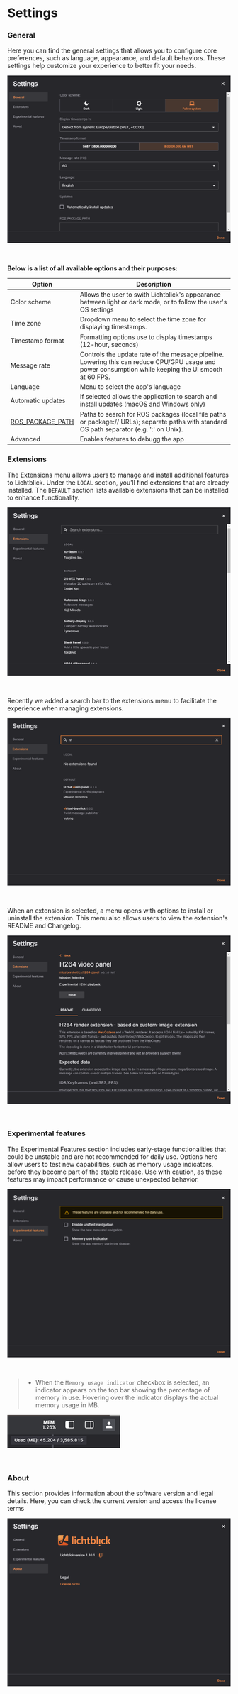 # Settings

### General

Here you can find the general settings that allows you to configure core preferences, such as language, appearance, and default behaviors. These settings help customize your experience to better fit your needs.

![Settings Menu](images/settings-menu.png)

<br>

**Below is a list of all available options and their purposes:**

| Option | Description |
|--------|-------------|
| Color scheme | Allows the user to swith Lichtblick's appearance between light or dark mode, or to follow the user's OS settings |
| Time zone | Dropdown menu to select the time zone for displaying timestamps. |
| Timestamp format | Formatting options use to display timestamps (12-hour, seconds) |
| Message rate | Controls the update rate of the message pipeline. Lowering this can reduce CPU/GPU usage and power consumption while keeping the UI smooth at 60 FPS. |
| Language | Menu to select the app's language |
| Automatic updates | If selected allows the application to search and install updates (macOS and Windows only) |
| [ROS_PACKAGE_PATH](https://wiki.ros.org/ROS/EnvironmentVariables#ROS_PACKAGE_PATH) | Paths to search for ROS packages (local file paths or package:// URLs); separate paths with standard OS path separator (e.g. ':' on Unix).  |
| Advanced | Enables features to debugg the app |

### Extensions

The Extensions menu allows users to manage and install additional features to Lichtblick. Under the `LOCAL` section, you’ll find extensions that are already installed. The `DEFAULT` section lists available extensions that can be installed to enhance functionality.

![Extensions Menu](images/extensions-menu.png)

<br>

Recently we added a search bar to the extensions menu to facilitate the experience when managing extensions.

![Search Extension Bar](images/search-extension.png)

<br>

When an extension is selected, a menu opens with options to install or uninstall the extension. This menu also allows users to view the extension's README and Changelog.

![Extension Details Menu](images/extension-details.png)

<br>

### Experimental features

The Experimental Features section includes early-stage functionalities that could be unstable and are not recommended for daily use. Options here allow users to test new capabilities, such as memory usage indicators, before they become part of the stable release. Use with caution, as these features may impact performance or cause unexpected behavior.

![Experimental Features Menu](images/experimental-features-menu.png)

<br>

> * When the `Memory usage indicator` checkbox is selected, an indicator appears on the top bar showing the percentage of memory in use. Hovering over the indicator displays the actual memory usage in MB.

![Experimental Features Menu](images/memory-usage-feature.png)

<br>

### About

This section provides information about the software version and legal details. Here, you can check the current version and access the license terms

![Memory Usage Tooltip](images/about-menu.png)